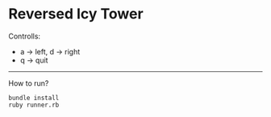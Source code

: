 # Reversed Icy Tower

Controlls:
* a -> left, d -> right
* q -> quit

---

How to run?
```
bundle install
ruby runner.rb
```
